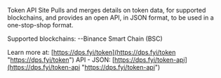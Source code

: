 Token API Site
Pulls and merges details on token data, for supported blockchains, and provides an open API, in JSON format, to be used in a one-stop-shop format.

Supported blockchains:
--Binance Smart Chain (BSC)

Learn more at: [https://dps.fyi/token](https://dps.fyi/token "https://dps.fyi/token")
API - JSON: [https://dps.fyi/token-api](https://dps.fyi/token-api "https://dps.fyi/token-api")
